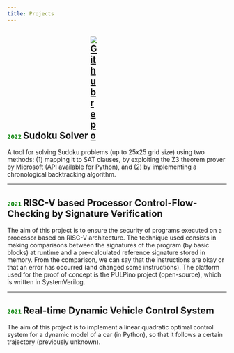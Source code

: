 ```yaml
---
title: Projects
---
```


## <font color="green" size=3> `2022` </font> Sudoku Solver [<img src="https://simpleicons.org/icons/github.svg" style="max-width:3%;min-width:3%;" alt="Github repo" />](https://github.com/oulkaid/Sudoku-Solver)
A tool for solving Sudoku problems (up to 25x25 grid size) using two methods: 
(1) mapping it to SAT clauses, by exploiting the Z3 theorem prover by Microsoft (API available for Python), 
and (2) by implementing a chronological backtracking algorithm.

---
## <font color="green" size=3> `2021` </font> RISC-V based Processor Control-Flow-Checking by Signature Verification
The aim of this project is to ensure the security of programs executed on a processor based on RISC-V architecture. 
The technique used consists in making comparisons between the signatures of the program (by basic blocks) at runtime 
and a pre-calculated reference signature stored in memory. 
From the comparison, we can say that the instructions are okay or that an error has occurred (and changed some instructions). 
The platform used for the proof of concept is the PULPino project (open-source), which is written in SystemVerilog.

---
## <font color="green" size=3> `2021` </font> Real-time Dynamic Vehicle Control System
The aim of this project is to implement a linear quadratic optimal control system for a dynamic model of a car (in Python), 
so that it follows a certain trajectory (previously unknown).

